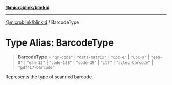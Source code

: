[**@microblink/blinkid**](../README.md)

***

[@microblink/blinkid](../README.md) / BarcodeType

# Type Alias: BarcodeType

> **BarcodeType** = `"qr-code"` \| `"data-matrix"` \| `"upc-e"` \| `"upc-a"` \| `"ean-8"` \| `"ean-13"` \| `"code-128"` \| `"code-39"` \| `"itf"` \| `"aztec-barcode"` \| `"pdf417-barcode"`

Represents the type of scanned barcode
